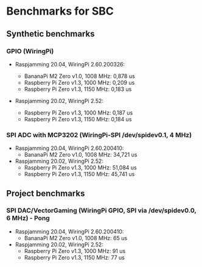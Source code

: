 # Benchmarks for SBC

## Synthetic benchmarks 

### GPIO (WiringPi)
* Raspjamming 20.04, WiringPi 2.60.200326:
  - BananaPi M2 Zero v1.0, 1008 MHz: 0,878 us
  - Raspberry Pi Zero v1.3, 1000 MHz: 0,209 us
  - Raspberry Pi Zero v1.3, 1150 MHz: 0,183 us
  
* Raspjamming 20.02, WiringPi 2.52:
  - Raspberry Pi Zero v1.3, 1000 MHz: 0,187 us
  - Raspberry Pi Zero v1.3, 1150 MHz: 0,184 us
 
 
### SPI ADC with MCP3202 (WiringPi-SPI /dev/spidev0.1, 4 MHz)
* Raspjamming 20.04, WiringPi 2.60.200410:
  - BananaPi M2 Zero v1.0, 1008 MHz: 34,721 us
* Raspjamming 20.02, WiringPi 2.52:
  - Raspberry Pi Zero v1.3, 1000 MHz: 51,084 us
  - Raspberry Pi Zero v1.3, 1150 MHz: 45,741 us  
 
## Project benchmarks
  
### SPI DAC/VectorGaming (WiringPi GPIO, SPI via /dev/spidev0.0, 6 MHz) - Pong
* Raspjamming 20.04, WiringPi 2.60.200410:
  - BananaPi M2 Zero v1.0, 1008 MHz: 65 us
* Raspjamming 20.02, WiringPi 2.52:
  - Raspberry Pi Zero v1.3, 1000 MHz: 91 us
  - Raspberry Pi Zero v1.3, 1150 MHz: 77 us
